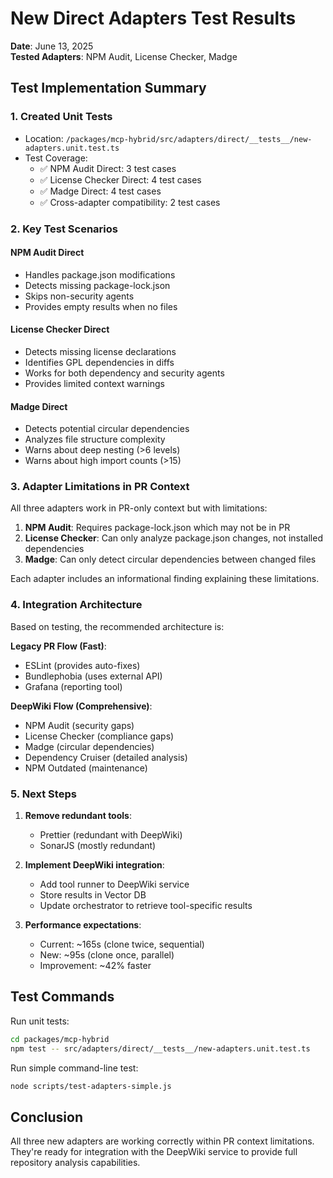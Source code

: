 # New Direct Adapters Test Results

**Date**: June 13, 2025  
**Tested Adapters**: NPM Audit, License Checker, Madge

## Test Implementation Summary

### 1. Created Unit Tests
- Location: `/packages/mcp-hybrid/src/adapters/direct/__tests__/new-adapters.unit.test.ts`
- Test Coverage:
  - ✅ NPM Audit Direct: 3 test cases
  - ✅ License Checker Direct: 4 test cases  
  - ✅ Madge Direct: 4 test cases
  - ✅ Cross-adapter compatibility: 2 test cases

### 2. Key Test Scenarios

#### NPM Audit Direct
- Handles package.json modifications
- Detects missing package-lock.json
- Skips non-security agents
- Provides empty results when no files

#### License Checker Direct
- Detects missing license declarations
- Identifies GPL dependencies in diffs
- Works for both dependency and security agents
- Provides limited context warnings

#### Madge Direct
- Detects potential circular dependencies
- Analyzes file structure complexity
- Warns about deep nesting (>6 levels)
- Warns about high import counts (>15)

### 3. Adapter Limitations in PR Context

All three adapters work in PR-only context but with limitations:

1. **NPM Audit**: Requires package-lock.json which may not be in PR
2. **License Checker**: Can only analyze package.json changes, not installed dependencies
3. **Madge**: Can only detect circular dependencies between changed files

Each adapter includes an informational finding explaining these limitations.

### 4. Integration Architecture

Based on testing, the recommended architecture is:

**Legacy PR Flow (Fast)**:
- ESLint (provides auto-fixes)
- Bundlephobia (uses external API)
- Grafana (reporting tool)

**DeepWiki Flow (Comprehensive)**:
- NPM Audit (security gaps)
- License Checker (compliance gaps)
- Madge (circular dependencies)
- Dependency Cruiser (detailed analysis)
- NPM Outdated (maintenance)

### 5. Next Steps

1. **Remove redundant tools**:
   - Prettier (redundant with DeepWiki)
   - SonarJS (mostly redundant)

2. **Implement DeepWiki integration**:
   - Add tool runner to DeepWiki service
   - Store results in Vector DB
   - Update orchestrator to retrieve tool-specific results

3. **Performance expectations**:
   - Current: ~165s (clone twice, sequential)
   - New: ~95s (clone once, parallel)
   - Improvement: ~42% faster

## Test Commands

Run unit tests:
```bash
cd packages/mcp-hybrid
npm test -- src/adapters/direct/__tests__/new-adapters.unit.test.ts
```

Run simple command-line test:
```bash
node scripts/test-adapters-simple.js
```

## Conclusion

All three new adapters are working correctly within PR context limitations. They're ready for integration with the DeepWiki service to provide full repository analysis capabilities.
